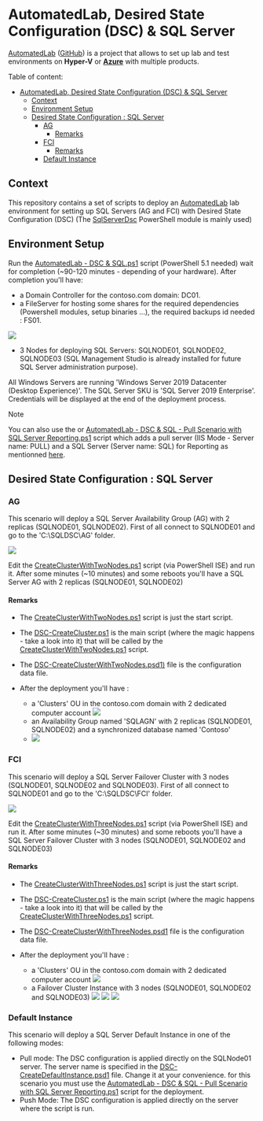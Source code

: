 # AutomatedLab, Desired State Configuration (DSC) & SQL Server

[AutomatedLab](https://automatedlab.org) ([GitHub](https://github.com/AutomatedLab/AutomatedLab)) is a project that allows to set up lab and test environments on **Hyper-V** or **[Azure](https://portal.azure.com/)** with multiple products.

Table of content:

- [AutomatedLab, Desired State Configuration (DSC) \& SQL Server](#automatedlab-desired-state-configuration-dsc--sql-server)
  - [Context](#context)
  - [Environment Setup](#environment-setup)
  - [Desired State Configuration : SQL Server](#desired-state-configuration--sql-server)
    - [AG](#ag)
      - [Remarks](#remarks)
    - [FCI](#fci)
      - [Remarks](#remarks-1)
    - [Default Instance](#default-instance)

## Context

This repository contains a set of scripts to deploy an [AutomatedLab](https://automatedlab.org) lab environment for setting up SQL Servers (AG and FCI) with Desired State Configuration (DSC) (The [SqlServerDsc](https://github.com/dsccommunity/SqlServerDsc) PowerShell module is mainly used)

## Environment Setup

Run the [AutomatedLab - DSC & SQL.ps1](AutomatedLab%20-%20DSC%20&%20SQL.ps1) script (PowerShell 5.1 needed) wait for completion (~90-120 minutes - depending of your hardware).
After completion you'll have:

- a Domain Controller for the contoso.com domain: DC01.
- a FileServer for hosting some shares for the required dependencies (Powershell modules, setup binaries ...), the required backups id needed : FS01.

![](docs/fs01.jpg)

- 3 Nodes for deploying SQL Servers: SQLNODE01, SQLNODE02, SQLNODE03 (SQL Management Studio is already installed for future SQL Server administration purpose).

All Windows Servers are running 'Windows Server 2019 Datacenter (Desktop Experience)'. The SQL Server SKU is 'SQL Server 2019 Enterprise'. Credentials will be displayed at the end of the deployment process.

> [!NOTE]
> You can also use the or [AutomatedLab - DSC & SQL - Pull Scenario with SQL Server Reporting.ps1](<AutomatedLab - DSC & SQL - Pull Scenario with SQL Server Reporting.ps1>) script which adds a pull server (IIS Mode - Server name: PULL) and a SQL Server (Server name: SQL) for Reporting as mentionned [here](https://techcommunity.microsoft.com/t5/core-infrastructure-and-security/configuring-a-powershell-dsc-web-pull-server-to-use-sql-database/ba-p/259626).  

## Desired State Configuration : SQL Server

### AG

This scenario will deploy a SQL Server Availability Group (AG) with 2 replicas (SQLNODE01, SQLNODE02). First of all connect to SQLNODE01 and go to the 'C:\SQLDSC\AG' folder.

![](docs/ag.jpg)

Edit the [CreateClusterWithTwoNodes.ps1](SQLServer2019/AG/Push/CreateClusterWithTwoNodes.ps1) script (via PowerShell ISE) and run it. After some minutes (~10 minutes) and some reboots you'll have a SQL Server AG with 2 replicas (SQLNODE01, SQLNODE02)

#### Remarks

- The [CreateClusterWithTwoNodes.ps1](SQLServer2019/AG/Push/CreateClusterWithTwoNodes.ps1) script is just the start script.
- The [DSC-CreateCluster.ps1](SQLServer2019/AG/Push/DSC-CreateCluster.ps1) is the main script (where the magic happens - take a look into it) that will be called by the [CreateClusterWithTwoNodes.ps1](SQLServer2019/AG/Push/CreateClusterWithTwoNodes.ps1) script.
- The [DSC-CreateClusterWithTwoNodes.psd1)](SQLServer2019/AG/Push/DSC-CreateClusterWithTwoNodes.psd1) file is the configuration data file.
- After the deployment you'll have :
  
  - a 'Clusters' OU in the contoso.com domain with 2 dedicated computer account
  ![](docs/clustersouag.jpg)
  - an Availability Group named 'SQLAGN' with 2 replicas (SQLNODE01, SQLNODE02) and a synchronized database named 'Contoso'
  - ![](docs/sqlagn.jpg)
  
### FCI

This scenario will deploy a SQL Server Failover Cluster with 3 nodes (SQLNODE01, SQLNODE02 and SQLNODE03). First of all connect to SQLNODE01 and go to the 'C:\SQLDSC\FCI' folder.

![](docs/fci.jpg)

Edit the [CreateClusterWithThreeNodes.ps1](SQLServer2019/FCI/Push/CreateClusterWithThreeNodes.ps1) script (via PowerShell ISE) and run it. After some minutes (~30 minutes) and some reboots you'll have a SQL Server Failover Cluster with 3 nodes (SQLNODE01, SQLNODE02 and SQLNODE03)

#### Remarks

- The [CreateClusterWithThreeNodes.ps1](SQLServer2019/FCI/Push/CreateClusterWithThreeNodes.ps1) script is just the start script.
- The [DSC-CreateCluster.ps1](SQLServer2019/FCI/Push/DSC-CreateCluster.ps1) is the main script (where the magic happens - take a look into it) that will be called by the [CreateClusterWithThreeNodes.ps1](SQLServer2019/FCI/Push/CreateClusterWithThreeNodes.ps1) script.
- The [DSC-CreateClusterWithThreeNodes.psd1](SQLServer2019/FCI/Push/DSC-CreateClusterWithThreeNodes.psd1) file is the configuration data file.
- After the deployment you'll have :
  
  - a 'Clusters' OU in the contoso.com domain with 2 dedicated computer account
  ![](docs/clustersoufci.jpg)
  - a Failover Cluster Instance with 3 nodes (SQLNODE01, SQLNODE02 and SQLNODE03)
 ![](docs/cluadmin_1.jpg)
 ![](docs/cluadmin_2.jpg)
 ![](docs/sqlfci.jpg)

### Default Instance

This scenario will deploy a SQL Server Default Instance in one of the following modes:

- Pull mode: The DSC configuration is applied directly on the SQLNode01 server. The server name is specified in the [DSC-CreateDefaultInstance.psd1](SQLServer2019/DefaultInstance/Pull/DSC-CreateDefaultInstance.psd1) file. Change it at your convenience. for this scenario you must use the [AutomatedLab - DSC & SQL - Pull Scenario with SQL Server Reporting.ps1](<AutomatedLab - DSC & SQL - Pull Scenario with SQL Server Reporting.ps1>) script for the deployment.
- Push Mode: The DSC configuration is applied directly on the server where the script is run.
